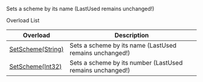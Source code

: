Sets a scheme by its name (LastUsed remains unchanged!)

Overload List

| Overload | Description |
| --- | --- |
| [SetScheme(String)](Eplan.EplApi.Baseu~Eplan.EplApi.Base.SchemeSetting~SetScheme(String).html) | Sets a scheme by its name (LastUsed remains unchanged!) |
| [SetScheme(Int32)](Eplan.EplApi.Baseu~Eplan.EplApi.Base.SchemeSetting~SetScheme(Int32).html) | Sets a scheme by its number (LastUsed remains unchanged!) |


